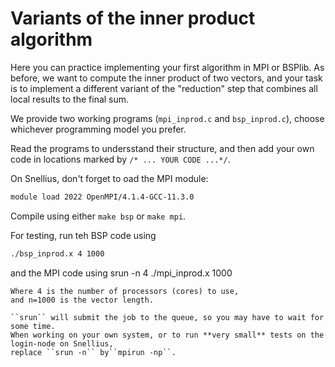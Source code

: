 # Variants of the inner product algorithm

Here you can practice implementing your first algorithm in MPI or BSPlib.
As before, we want to compute the inner product of two vectors, and your
task is to implement a different variant of the "reduction" step that combines
all local results to the final sum.

We provide two working programs (``mpi_inprod.c`` and ``bsp_inprod.c``),
choose whichever programming model you prefer.

Read the programs to undersstand their structure,
and then add your own code in locations marked by ``/* ... YOUR CODE ...*/``.

On Snellius, don't forget to oad the MPI module:
```bash
module load 2022 OpenMPI/4.1.4-GCC-11.3.0
```

Compile using either ``make bsp`` or ``make mpi``.

For testing, run teh BSP code using
```bash
./bsp_inprod.x 4 1000
```
and the MPI code using
srun -n 4 ./mpi_inprod.x 1000
```
Where 4 is the number of processors (cores) to use,
and n=1000 is the vector length.

``srun`` will submit the job to the queue, so you may have to wait for some time.
When working on your own system, or to run **very small** tests on the login-node on Snellius,
replace ``srun -n`` by``mpirun -np``.

